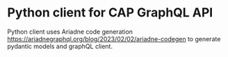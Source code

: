 # Python client for CAP GraphQL API

Python client uses Ariadne code generation https://ariadnegraphql.org/blog/2023/02/02/ariadne-codegen to generate pydantic models and graphQL client.  


